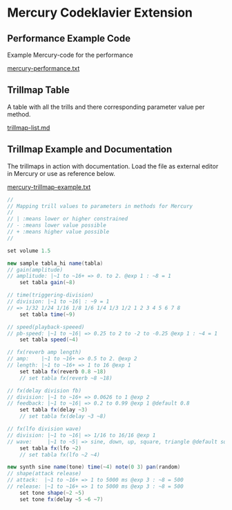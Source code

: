 # Mercury Codeklavier Extension

## Performance Example Code

Example Mercury-code for the performance

[mercury-performance.txt](./mercury-performance.txt)

## Trillmap Table

A table with all the trills and there corresponding parameter value per method.

[trillmap-list.md](./trillmap-list.md)

## Trillmap Example and Documentation

The trillmaps in action with documentation. Load the file as external editor in Mercury or use as reference below.

[mercury-trillmap-example.txt](./mercury-trillmap-doc.txt)

```java
// 
// Mapping trill values to parameters in methods for Mercury
//
// | :means lower or higher constrained
// - :means lower value possible
// + :means higher value possible
// 

set volume 1.5

new sample tabla_hi name(tabla) 
// gain(amplitude)
// amplitude: |~1 to ~16+ => 0. to 2. @exp 1 : ~8 = 1
	set tabla gain(~8)

// time(triggering-division)
// division: |~1 to ~16| : ~9 = 1
// => 1/32 1/24 1/16 1/8 1/6 1/4 1/3 1/2 1 2 3 4 5 6 7 8
	set tabla time(~9)

// speed(playback-speeed)
// pb-speed: |~1 to ~16| => 0.25 to 2 to -2 to -0.25 @exp 1 : ~4 = 1
	set tabla speed(~4)

// fx(reverb amp length)
// amp:    |~1 to ~16+ => 0.5 to 2. @exp 2
// length: |~1 to ~16+ => 1 to 16 @exp 1
	set tabla fx(reverb 0.8 ~18)
	// set tabla fx(reverb ~8 ~18)

// fx(delay division fb)
// division: |~1 to ~16+ => 0.0626 to 1 @exp 2
// feedback: |~1 to ~16| => 0.2 to 0.99 @exp 1 @default 0.8
	set tabla fx(delay ~3)
	// set tabla fx(delay ~3 ~8)

// fx(lfo division wave)
// division: |~1 to ~16| => 1/16 to 16/16 @exp 1
// wave:     |~1 to ~5| => sine, down, up, square, triangle @default square
	set tabla fx(lfo ~2)
	// set tabla fx(lfo ~2 ~4)

new synth sine name(tone) time(~4) note(0 3) pan(random)
// shape(attack release)
// attack:  |~1 to ~16+ => 1 to 5000 ms @exp 3 : ~8 = 500
// release: |~1 to ~16+ => 1 to 5000 ms @exp 3 : ~8 = 500
	set tone shape(~2 ~5)
	set tone fx(delay ~5 ~6 ~7)
```